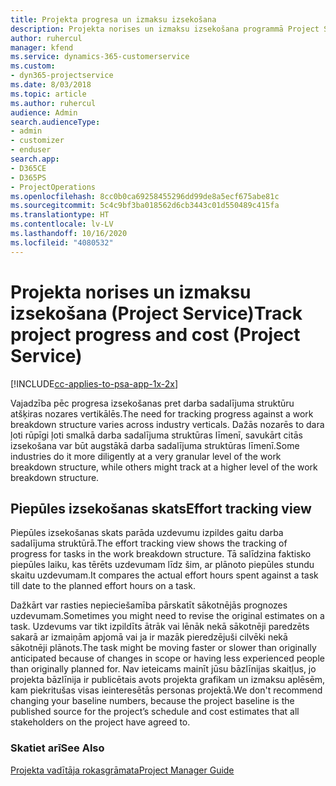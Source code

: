 ```yaml
---
title: Projekta progresa un izmaksu izsekošana
description: Projekta norises un izmaksu izsekošana programmā Project Service
author: ruhercul
manager: kfend
ms.service: dynamics-365-customerservice
ms.custom:
- dyn365-projectservice
ms.date: 8/03/2018
ms.topic: article
ms.author: ruhercul
audience: Admin
search.audienceType:
- admin
- customizer
- enduser
search.app:
- D365CE
- D365PS
- ProjectOperations
ms.openlocfilehash: 8cc0b0ca69258455296dd99de8a5ecf675abe81c
ms.sourcegitcommit: 5c4c9bf3ba018562d6cb3443c01d550489c415fa
ms.translationtype: HT
ms.contentlocale: lv-LV
ms.lasthandoff: 10/16/2020
ms.locfileid: "4080532"
---
```

# <a name="track-project-progress-and-cost-project-service"></a><span data-ttu-id="8237a-103">Projekta norises un izmaksu izsekošana (Project Service)</span><span class="sxs-lookup"><span data-stu-id="8237a-103">Track project progress and cost (Project Service)</span></span>

[!INCLUDE[cc-applies-to-psa-app-1x-2x](../includes/cc-applies-to-psa-app-1x-2x.md)]

<span data-ttu-id="8237a-104">Vajadzība pēc progresa izsekošanas pret darba sadalījuma struktūru atšķiras nozares vertikālēs.</span><span class="sxs-lookup"><span data-stu-id="8237a-104">The need for tracking progress against a work breakdown structure varies across industry verticals.</span></span> <span data-ttu-id="8237a-105">Dažās nozarēs to dara ļoti rūpīgi ļoti smalkā darba sadalījuma struktūras līmenī, savukārt citās izsekošana var būt augstākā darba sadalījuma struktūras līmenī.</span><span class="sxs-lookup"><span data-stu-id="8237a-105">Some industries do it more diligently at a very granular level of the work breakdown structure, while others might track at a higher level of the work breakdown structure.</span></span>  
  
## <a name="effort-tracking-view"></a><span data-ttu-id="8237a-106">Piepūles izsekošanas skats</span><span class="sxs-lookup"><span data-stu-id="8237a-106">Effort tracking view</span></span>  
<span data-ttu-id="8237a-107">Piepūles izsekošanas skats parāda uzdevumu izpildes gaitu darba sadalījuma struktūrā.</span><span class="sxs-lookup"><span data-stu-id="8237a-107">The effort tracking view shows the tracking of progress for tasks in the work breakdown structure.</span></span> <span data-ttu-id="8237a-108">Tā salīdzina faktisko piepūles laiku, kas tērēts uzdevumam līdz šim, ar plānoto piepūles stundu skaitu uzdevumam.</span><span class="sxs-lookup"><span data-stu-id="8237a-108">It compares the actual effort hours spent against a task till date to the planned effort hours on a task.</span></span>  
  
<span data-ttu-id="8237a-109">Dažkārt var rasties nepieciešamība pārskatīt sākotnējās prognozes uzdevumam.</span><span class="sxs-lookup"><span data-stu-id="8237a-109">Sometimes you might need to revise the original estimates on a task.</span></span> <span data-ttu-id="8237a-110">Uzdevums var tikt izpildīts ātrāk vai lēnāk nekā sākotnēji paredzēts sakarā ar izmaiņām apjomā vai ja ir mazāk pieredzējuši cilvēki nekā sākotnēji plānots.</span><span class="sxs-lookup"><span data-stu-id="8237a-110">The task might be moving faster or slower than originally anticipated because of changes in scope or having less experienced people than originally planned for.</span></span> <span data-ttu-id="8237a-111">Nav ieteicams mainīt jūsu bāzlīnijas skaitļus, jo projekta bāzlīnija ir publicētais avots projekta grafikam un izmaksu aplēsēm, kam piekritušas visas ieinteresētās personas projektā.</span><span class="sxs-lookup"><span data-stu-id="8237a-111">We don't recommend changing your baseline numbers, because the project baseline is the published source for the project’s schedule and cost estimates that all stakeholders on the project have agreed to.</span></span>  
  
### <a name="see-also"></a><span data-ttu-id="8237a-112">Skatiet arī</span><span class="sxs-lookup"><span data-stu-id="8237a-112">See Also</span></span>  
 [<span data-ttu-id="8237a-113">Projekta vadītāja rokasgrāmata</span><span class="sxs-lookup"><span data-stu-id="8237a-113">Project Manager Guide</span></span>](../psa/project-manager-guide.md)
